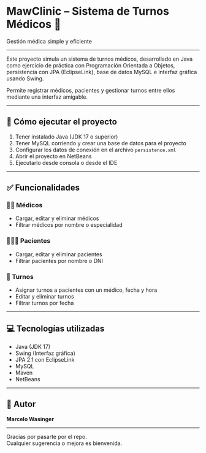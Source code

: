 # MawClinic – Sistema de Turnos Médicos 🏥
Gestión médica simple y eficiente

---

Este proyecto simula un sistema de turnos médicos, desarrollado en Java como ejercicio de práctica con Programación Orientada a Objetos, persistencia con JPA (EclipseLink), base de datos MySQL e interfaz gráfica usando Swing.

Permite registrar médicos, pacientes y gestionar turnos entre ellos mediante una interfaz amigable.

---

## 🚀 Cómo ejecutar el proyecto

1. Tener instalado Java (JDK 17 o superior)
2. Tener MySQL corriendo y crear una base de datos para el proyecto
3. Configurar los datos de conexión en el archivo `persistence.xml`
4. Abrir el proyecto en NetBeans
5. Ejecutarlo desde consola o desde el IDE

---

## ✅ Funcionalidades

### 👨‍⚕️ Médicos
- Cargar, editar y eliminar médicos
- Filtrar médicos por nombre o especialidad

### 🧑‍🤝‍🧑 Pacientes
- Cargar, editar y eliminar pacientes
- Filtrar pacientes por nombre o DNI

### 📅 Turnos
- Asignar turnos a pacientes con un médico, fecha y hora
- Editar y eliminar turnos
- Filtrar turnos por fecha

---

## 💻 Tecnologías utilizadas

- Java (JDK 17)
- Swing (Interfaz gráfica)
- JPA 2.1 con EclipseLink
- MySQL
- Maven
- NetBeans

---

## 👤 Autor

**Marcelo Wasinger**

---

Gracias por pasarte por el repo.  
Cualquier sugerencia o mejora es bienvenida.